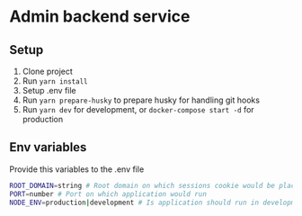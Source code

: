 # Admin backend service

## Setup

1. Clone project
2. Run `yarn install`
3. Setup .env file
4. Run `yarn prepare-husky` to prepare husky for handling git hooks
5. Run `yarn dev` for development, or `docker-compose start -d` for production

## Env variables

Provide this variables to the .env file

```bash
ROOT_DOMAIN=string # Root domain on which sessions cookie would be placed
PORT=number # Port on which application would run
NODE_ENV=production|development # Is application should run in development or production mode
```
